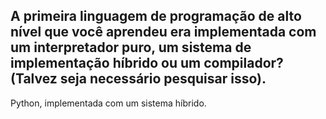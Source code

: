 ## A primeira linguagem de programação de alto nível que você aprendeu era implementada com um interpretador puro, um sistema de implementação híbrido ou um compilador? (Talvez seja necessário pesquisar isso).

Python, implementada com um sistema híbrido.

